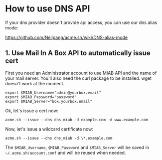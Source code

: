 # How to use DNS API

If your dns provider doesn't provide api access, you can use our dns alias mode: 

https://github.com/Neilpang/acme.sh/wiki/DNS-alias-mode

## 1. Use Mail In A Box API to automatically issue cert

First you need an Administrator account to use MIAB API and the name of your mail server.
You'll also need the curl package to be installed. wget doesn't work at the moment.

```
export $MIAB_Username="admin@yourbox.email"
export $MIAB_Password="password"
export $MIAB_Server="box.yourbox.email"
```

Ok, let's issue a cert now:
```
acme.sh --issue --dns dns_miab -d example.com -d www.example.com
```

Now, let's issue a wildcard certificate now:
```
acme.sh --issue --dns dns_miab -d \*.example.com
```

The `$MIAB_Username`, `$MIAB_Password` and `$MIAB_Server` will be saved in `~/.acme.sh/account.conf` and will be reused when needed.